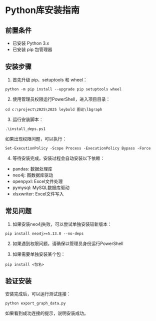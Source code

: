 # Python库安装指南

## 前置条件
- 已安装 Python 3.x
- 已安装 pip 包管理器

## 安装步骤

1. 首先升级 pip、setuptools 和 wheel：
```
python -m pip install --upgrade pip setuptools wheel
```

2. 使用管理员权限运行PowerShell，进入项目目录：
```
cd c:\project\2025\2025 leybold 图论\lbgraph
```

3. 运行安装脚本：
```
.\install_deps.ps1
```

如果出现权限问题，可以执行：
```
Set-ExecutionPolicy -Scope Process -ExecutionPolicy Bypass -Force
```

4. 等待安装完成。安装过程会自动安装以下依赖：
- pandas: 数据处理库
- neo4j: 图数据库驱动
- openpyxl: Excel文件处理
- pymysql: MySQL数据库驱动
- xlsxwriter: Excel文件写入

## 常见问题

1. 如果安装neo4j失败，可以尝试单独安装较新版本：
```
pip install neo4j>=5.13.0 --no-deps
```

2. 如果遇到权限问题，请确保以管理员身份运行PowerShell

3. 如果需要单独安装某个包：
```
pip install <包名>
```

## 验证安装

安装完成后，可以运行测试连接：
```
python export_graph_data.py
```

如果看到成功连接的提示，说明安装成功。
